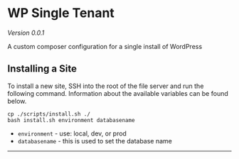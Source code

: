 # WP Single Tenant

_Version 0.0.1_

A custom composer configuration for a single install of WordPress

## Installing a Site

To install a new site, SSH into the root of the file server and run the following command. Information about the available variables can be found below.

```
cp ./scripts/install.sh ./
bash install.sh environment databasename
```

- `environment` - use: local, dev, or prod
- `databasename` - this is used to set the database name

---